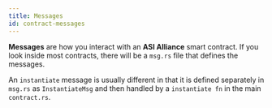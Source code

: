 ```yaml
---
title: Messages
id: contract-messages
---
```


**Messages** are how you interact with an **ASI Alliance** smart contract. If you look inside most contracts, there will be a `msg.rs` file that defines the messages.

An `instantiate` message is usually different in that it is defined separately in `msg.rs` as `InstantiateMsg` and then handled by a `instantiate fn` in the main `contract.rs`.